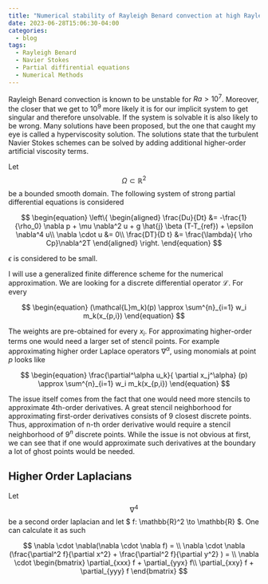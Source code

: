```yaml
---
title: "Numerical stability of Rayleigh Benard convection at high Rayleigh numbers"
date: 2023-06-28T15:06:30-04:00
categories:
  - blog
tags:
  - Rayleigh Benard
  - Navier Stokes
  - Partial diffirential equations
  - Numerical Methods
---
```



Rayleigh Benard convection is known to be unstable for $Ra > 10^7$. Moreover, the closer that we get to $10^9$ more likely it is for our implicit system to get singular and therefore unsolvable. If the system is solvable it is also likely to be wrong. Many solutions have been proposed, but the one that caught my eye is called a hyperviscosity solution. The solutions state that the turbulent Navier Stokes schemes can be solved by adding additional higher-order artificial viscosity terms.

Let $$\Omega \subset \mathbb{R}^2$$ be a bounded smooth domain. The following system of strong partial differential equations is considered

$$
\begin{equation}
\left\{ \begin{aligned} 
  \frac{Du}{Dt} &= -\frac{1}{\rho_0} \nabla p +  \mu \nabla^2 u + g \hat{j} \beta (T-T_{ref}) + \epsilon \nabla^4 u\\
 \nabla \cdot u &= 0\\
 \frac{DT}{D t} &= \frac{\lambda}{ \rho Cp}\nabla^2T
\end{aligned} \right.
\end{equation}
$$

$\epsilon$ is considered to be small. 

I will use a generalized finite difference scheme for the numerical approximation. We are looking for a discrete differential operator $\mathcal{L}$. For every 

$$
\begin{equation}
  (\mathcal{L}m_k)(p) \approx \sum^{n}_{i=1} w_i m_k(x_{p,i})
\end{equation}
$$

The weights are pre-obtained for every $x_i$. For approximating higher-order terms one would need a larger set of stencil points. For example approximating higher order Laplace operators $\nabla^\alpha$, using monomials at point $p$ looks like

$$
\begin{equation}
  \frac{\partial^\alpha u_k}{ \partial x_j^\alpha} (p) \approx \sum^{n}_{i=1} w_i m_k(x_{p,i})
\end{equation}
$$

The issue itself comes from the fact that one would need more stencils to approximate 4th-order derivatives. A great stencil neighborhood for approximating first-order derivatives consists of 9 closest discrete points. Thus, approximation of n-th order derivative would require a stencil neighborhood of $9^n$ discrete points. While the issue is not obvious at first, we can see that if one would approximate such derivatives at the boundary a lot of ghost points would be needed.

## Higher Order Laplacians

Let $$\nabla^4$$ be a second order laplacian and let $ f: \mathbb{R}^2 \to \mathbb{R} $. One can calculate it as such

$$
  \nabla \cdot \nabla(\nabla \cdot \nabla f) = \\
  \nabla \cdot \nabla (\frac{\partial^2 f}{\partial x^2} + \frac{\partial^2 f}{\partial y^2} ) = \\
  \nabla \cdot \begin{bmatrix}
\partial_{xxx} f + \partial_{yyx} f\\
\partial_{xxy} f + \partial_{yyy} f
\end{bmatrix}
$$